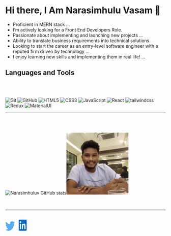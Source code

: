 # Hi there, I Am Narasimhulu Vasam 👋

- Proficient in MERN stack ...
- I’m actively looking for a Front End Developers Role.
- Passionate about implementing and launching new projects ...
- Ability to translate business requirements into technical solutions.
- Looking to start the career as an entry-level software engineer with a reputed firm driven by technology ...
- I enjoy learning new skills and implementing them in real life! ...

## Languages and Tools

<br /><br />

<!-- <img width="30px" style="margin-left: 1rem"  height="30px" src="./images/git.png" /> <img width="30px" style="margin-left: 1rem" height="30px" src="./images/html.svg"> <img width="30px" style="margin-left: 1rem" height="30px" src="./images/css.svg"><img width="30px" style="margin-left: 1rem" height="30px" src="./images/js.svg"> <img width="30px" style="margin-left: 1rem" height="30px" src="./images/react.svg"> <img width="30px" style="margin-left: 1rem" height="30px" src="./images/redux.svg"> <img width="30px" style="margin-left: 1rem" height="30px" src="./images/sass.svg"> <img width="30px" style="margin-left: 1rem" height="30px" src="./images/tailwindcss.svg"> <img width="30px" style="margin-left: 1rem" height="30px" src="./images/materialui.svg"> -->

![Git](https://img.shields.io/badge/-Git-gray?style=flat-square&logo=git) ![GitHub](https://img.shields.io/badge/-GitHub-181717?style=flat-square&logo=github) ![HTML5](https://img.shields.io/badge/-HTML5-E34F26?style=flat-square&logo=html5&logoColor=white) ![CSS3](https://img.shields.io/badge/-CSS3-1572B6?style=flat-square&logo=css3) ![JavaScript](https://img.shields.io/badge/-JavaScript-gray?style=flat-square&logo=javascript) ![React](https://img.shields.io/badge/-React-black?style=flat-square&logo=react) ![tailwindcss](https://img.shields.io/badge/-Tailwindcss-1572B6?style=flat-square&logo=tailwindcss) ![Redux](https://img.shields.io/badge/-Redux-violet?style=flat-square&logo=redux) ![MaterialUI](https://img.shields.io/badge/-MaterialUI-1572B6?style=flat-square&logo=materialui)

<hr>
  <br /><br />

<article >

<!-- [![Narasimhuluv](https://github-readme-streak-stats.herokuapp.com/?user=Narasimhuluv&theme=light)](https://github.io/Narasimhuluv)<img width="195px"  src="./images/profile.jpeg"/> -->

![Narasimhuluv GitHub stats](https://github-readme-stats.vercel.app/api?username=Narasimhuluv&show_icons=true&unhide=contribs,prs)<img width="195px"  src="./images/profile.jpeg"/>

</article>

  <br />
  <hr>

  <!-- <article> -->

<a  href="https://twitter.com/NarasimhuluV7"><img width="30" height="30" src="./images/twitter.svg" /></a> <a href="https://www.linkedin.com/in/vasam-narasimhulu-8085901b3/"> <img width="25" style="margin-left: 0.5rem; margin-top : 1rem" height="35" src="./images/linkdin.svg" /></a>

  <!-- </article> -->
